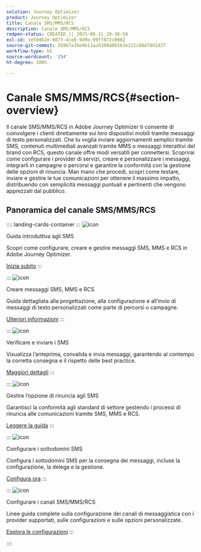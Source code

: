 ```yaml
---
solution: Journey Optimizer
product: Journey Optimizer
title: Canale SMS/MMS/RCS
description: Canale SMS/MMS/RCS
redpen-status: CREATED_||_2025-08-11_20-38-50
exl-id: 1e59db2e-087f-4ce8-9d9e-99ff872c0062
source-git-commit: 2b907a3be8b11ac6308d0b563e122c88478d1d37
workflow-type: ht
source-wordcount: '254'
ht-degree: 100%

---
```


# Canale SMS/MMS/RCS{#section-overview}

Il canale SMS/MMS/RCS in Adobe Journey Optimizer ti consente di coinvolgere i clienti direttamente sui loro dispositivi mobili tramite messaggi di testo personalizzati. Che tu voglia inviare aggiornamenti semplici tramite SMS, contenuti multimediali avanzati tramite MMS o messaggi interattivi del brand con RCS, questo canale offre modi versatili per connettersi. Scoprirai come configurare i provider di servizi, creare e personalizzare i messaggi, integrarli in campagne o percorsi e garantire la conformità con la gestione delle opzioni di rinuncia. Man mano che procedi, scopri come testare, inviare e gestire le tue comunicazioni per ottenere il massimo impatto, distribuendo con semplicità messaggi puntuali e pertinenti che vengono apprezzati dal pubblico.

## Panoramica del canale SMS/MMS/RCS

:::: landing-cards-container
:::
![icon](https://cdn.experienceleague.adobe.com/icons/circle-play.svg)

Guida introduttiva agli SMS

Scopri come configurare, creare e gestire messaggi SMS, MMS e RCS in Adobe Journey Optimizer.

[Inizia subito](../using/sms/get-started-sms.md)
:::

:::
![icon](https://cdn.experienceleague.adobe.com/icons/list-check.svg)

Creare messaggi SMS, MMS e RCS

Guida dettagliata alla progettazione, alla configurazione e all’invio di messaggi di testo personalizzati come parte di percorsi o campagne.

[Ulteriori informazioni](../using/sms/create-sms.md)
:::

:::
![icon](https://cdn.experienceleague.adobe.com/icons/list-check.svg)

Verificare e inviare i SMS

Visualizza l’anteprima, convalida e invia messaggi, garantendo al contempo la corretta consegna e il rispetto delle best practice.

[Maggiori dettagli](../using/sms/send-sms.md)
:::

:::
![icon](https://cdn.experienceleague.adobe.com/icons/shield-halved.svg)

Gestire l’opzione di rinuncia agli SMS

Garantisci la conformità agli standard di settore gestendo i processi di rinuncia alle comunicazioni tramite SMS, MMS e RCS.

[Leggere la guida](../using/sms/sms-opt-out.md)
:::

:::
![icon](https://cdn.experienceleague.adobe.com/icons/gear.svg)

Configurare i sottodomini SMS

Configura i sottodomini SMS per la consegna dei messaggi, incluse la configurazione, la delega e la gestione.

[Configura ora](../using/sms/sms-subdomains.md)
:::

:::
![icon](https://cdn.experienceleague.adobe.com/icons/code-branch.svg)

Configurare i canali SMS/MMS/RCS

Linee guida complete sulla configurazione dei canali di messaggistica con i provider supportati, sulle configurazioni e sulle opzioni personalizzate.

[Esplora le configurazioni](configure-sms-landing-page.md)
:::

::::
